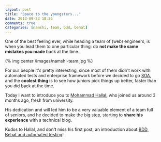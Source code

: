 ```yaml
---
layout: post
title: "Space to the youngsters..."
date: 2013-09-23 18:26
comments: true
categories: [namshi, team, bdd, behat]
---
```


One of the best feeling ever, while heading
a team of (web) engineers, is when you lead
them to one particular thing: do **not make the
same mistakes you made** back at the time.

<!-- more -->

{% img center /images/namshi-team.jpg %}

For our people it's pretty interesting, since
most of them didn't work with automated tests
and enterprise framework before we decided to
go [SOA](/tips-and-tricks-for-you-service-oriented-architecture/), 
and the **coolest thing** is to see how juniors
pick things up better, faster than you did back
at the time.

Today I want to introduce you to [Mohammad Hallal](http://mohdhallal.github.io/),
who joined us around 3 months ago, fresh from 
university.

His dedication and will led him to be a very
valuable element of a team full of seniors,
and he decided to make the big step,
starting to **share his experience**
with a technical blog.

Kudos to Hallal, and don't miss his first post,
an introduction about [BDD, Behat and automated testing](http://mohdhallal.github.io/blog/2013/09/22/behat-mink-and-parallel-runner-a-recipe-for-automated-web-testing/)!